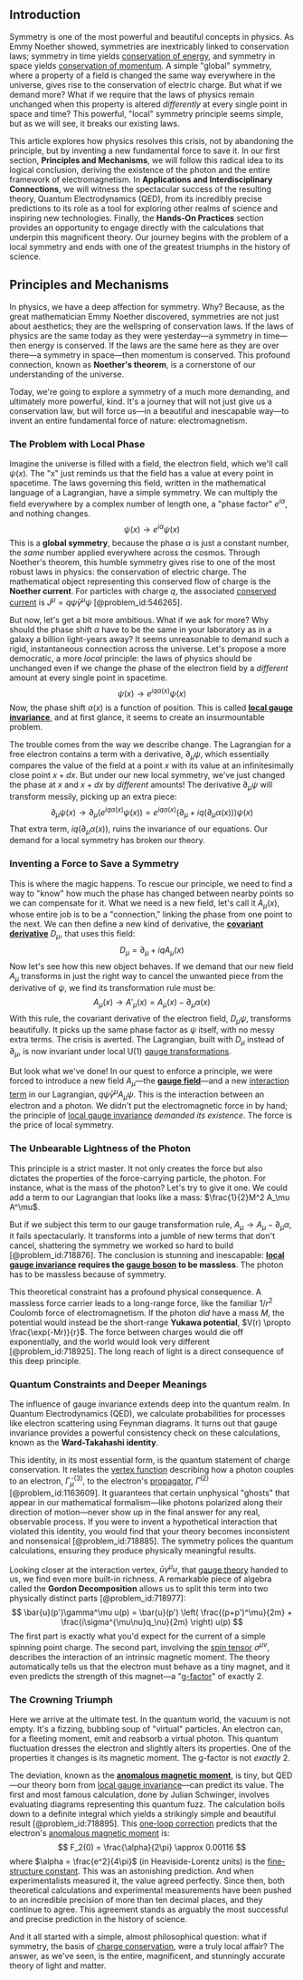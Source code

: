 ## Introduction
Symmetry is one of the most powerful and beautiful concepts in physics. As Emmy Noether showed, symmetries are inextricably linked to conservation laws; symmetry in time yields [conservation of energy](@article_id:140020), and symmetry in space yields [conservation of momentum](@article_id:160475). A simple "global" symmetry, where a property of a field is changed the same way everywhere in the universe, gives rise to the conservation of electric charge. But what if we demand more? What if we require that the laws of physics remain unchanged when this property is altered *differently* at every single point in space and time? This powerful, "local" symmetry principle seems simple, but as we will see, it breaks our existing laws.

This article explores how physics resolves this crisis, not by abandoning the principle, but by inventing a new fundamental force to save it. In our first section, **Principles and Mechanisms**, we will follow this radical idea to its logical conclusion, deriving the existence of the photon and the entire framework of electromagnetism. In **Applications and Interdisciplinary Connections**, we will witness the spectacular success of the resulting theory, Quantum Electrodynamics (QED), from its incredibly precise predictions to its role as a tool for exploring other realms of science and inspiring new technologies. Finally, the **Hands-On Practices** section provides an opportunity to engage directly with the calculations that underpin this magnificent theory. Our journey begins with the problem of a local symmetry and ends with one of the greatest triumphs in the history of science.

## Principles and Mechanisms

In physics, we have a deep affection for symmetry. Why? Because, as the great mathematician Emmy Noether discovered, symmetries are not just about aesthetics; they are the wellspring of conservation laws. If the laws of physics are the same today as they were yesterday—a symmetry in time—then energy is conserved. If the laws are the same here as they are over there—a symmetry in space—then momentum is conserved. This profound connection, known as **Noether's theorem**, is a cornerstone of our understanding of the universe.

Today, we're going to explore a symmetry of a much more demanding, and ultimately more powerful, kind. It's a journey that will not just give us a conservation law, but will force us—in a beautiful and inescapable way—to invent an entire fundamental force of nature: electromagnetism.

### The Problem with Local Phase

Imagine the universe is filled with a field, the electron field, which we'll call $\psi(x)$. The "x" just reminds us that the field has a value at every point in spacetime. The laws governing this field, written in the mathematical language of a Lagrangian, have a simple symmetry. We can multiply the field everywhere by a complex number of length one, a "phase factor" $e^{i\alpha}$, and nothing changes.
$$
\psi(x) \to e^{i\alpha}\psi(x)
$$
This is a **global symmetry**, because the phase $\alpha$ is just a constant number, the *same* number applied everywhere across the cosmos. Through Noether's theorem, this humble symmetry gives rise to one of the most robust laws in physics: the conservation of electric charge. The mathematical object representing this conserved flow of charge is the **Noether current**. For particles with charge $q$, the associated [conserved current](@article_id:148472) is $J^\mu = q\bar{\psi}\gamma^\mu\psi$ [@problem_id:546265].

But now, let's get a bit more ambitious. What if we ask for more? Why should the phase shift $\alpha$ have to be the same in your laboratory as in a galaxy a billion light-years away? It seems unreasonable to demand such a rigid, instantaneous connection across the universe. Let's propose a more democratic, a more *local* principle: the laws of physics should be unchanged even if we change the phase of the electron field by a *different* amount at every single point in spacetime.
$$
\psi(x) \to e^{iq\alpha(x)}\psi(x)
$$
Now, the phase shift $\alpha(x)$ is a function of position. This is called **[local gauge invariance](@article_id:153725)**, and at first glance, it seems to create an insurmountable problem.

The trouble comes from the way we describe change. The Lagrangian for a free electron contains a term with a derivative, $\partial_\mu \psi$, which essentially compares the value of the field at a point $x$ with its value at an infinitesimally close point $x+dx$. But under our new local symmetry, we've just changed the phase at $x$ and $x+dx$ by *different* amounts! The derivative $\partial_\mu \psi$ will transform messily, picking up an extra piece:
$$
\partial_\mu \psi(x) \to \partial_\mu (e^{iq\alpha(x)}\psi(x)) = e^{iq\alpha(x)}(\partial_\mu + iq(\partial_\mu \alpha(x)))\psi(x)
$$
That extra term, $iq(\partial_\mu \alpha(x))$, ruins the invariance of our equations. Our demand for a local symmetry has broken our theory.

### Inventing a Force to Save a Symmetry

This is where the magic happens. To rescue our principle, we need to find a way to "know" how much the phase has changed between nearby points so we can compensate for it. What we need is a new field, let's call it $A_\mu(x)$, whose entire job is to be a "connection," linking the phase from one point to the next. We can then define a new kind of derivative, the **[covariant derivative](@article_id:151982)** $D_\mu$, that uses this field:
$$
D_\mu = \partial_\mu + iqA_\mu(x)
$$
Now let's see how this new object behaves. If we demand that our new field $A_\mu$ transforms in just the right way to cancel the unwanted piece from the derivative of $\psi$, we find its transformation rule must be:
$$
A_\mu(x) \to A'_\mu(x) = A_\mu(x) - \partial_\mu \alpha(x)
$$
With this rule, the covariant derivative of the electron field, $D_\mu \psi$, transforms beautifully. It picks up the same phase factor as $\psi$ itself, with no messy extra terms. The crisis is averted. The Lagrangian, built with $D_\mu$ instead of $\partial_\mu$, is now invariant under local U(1) [gauge transformations](@article_id:176027).

But look what we've done! In our quest to enforce a principle, we were forced to introduce a new field $A_\mu$—the **[gauge field](@article_id:192560)**—and a new [interaction term](@article_id:165786) in our Lagrangian, $q\bar{\psi}\gamma^\mu A_\mu \psi$. This is the interaction between an electron and a photon. We didn't put the electromagnetic force in by hand; the principle of [local gauge invariance](@article_id:153725) *demanded its existence*. The force is the price of local symmetry.

### The Unbearable Lightness of the Photon

This principle is a strict master. It not only creates the force but also dictates the properties of the force-carrying particle, the photon. For instance, what is the mass of the photon? Let's try to give it one. We could add a term to our Lagrangian that looks like a mass: $\frac{1}{2}M^2 A_\mu A^\mu$.

But if we subject this term to our gauge transformation rule, $A_\mu \to A_\mu - \partial_\mu \alpha$, it fails spectacularly. It transforms into a jumble of new terms that don't cancel, shattering the symmetry we worked so hard to build [@problem_id:718876]. The conclusion is stunning and inescapable: **[local gauge invariance](@article_id:153725) requires the [gauge boson](@article_id:273594) to be massless**. The photon has to be massless because of symmetry.

This theoretical constraint has a profound physical consequence. A massless force carrier leads to a long-range force, like the familiar $1/r^2$ Coulomb force of electromagnetism. If the photon *did* have a mass $M$, the potential would instead be the short-range **Yukawa potential**, $V(r) \propto \frac{\exp(-Mr)}{r}$. The force between charges would die off exponentially, and the world would look very different [@problem_id:718925]. The long reach of light is a direct consequence of this deep principle.

### Quantum Constraints and Deeper Meanings

The influence of gauge invariance extends deep into the quantum realm. In Quantum Electrodynamics (QED), we calculate probabilities for processes like electron scattering using Feynman diagrams. It turns out that gauge invariance provides a powerful consistency check on these calculations, known as the **Ward-Takahashi identity**.

This identity, in its most essential form, is the quantum statement of charge conservation. It relates the [vertex function](@article_id:144643) describing how a photon couples to an electron, $\tilde{\Gamma}^{(3)}_\mu$, to the electron's [propagator](@article_id:139064), $\tilde{\Gamma}^{(2)}$ [@problem_id:1163609]. It guarantees that certain unphysical "ghosts" that appear in our mathematical formalism—like photons polarized along their direction of motion—never show up in the final answer for any real, observable process. If you were to invent a hypothetical interaction that violated this identity, you would find that your theory becomes inconsistent and nonsensical [@problem_id:718885]. The symmetry polices the quantum calculations, ensuring they produce physically meaningful results.

Looking closer at the interaction vertex, $\bar{u}\gamma^\mu u$, that [gauge theory](@article_id:142498) handed to us, we find even more built-in richness. A remarkable piece of algebra called the **Gordon Decomposition** allows us to split this term into two physically distinct parts [@problem_id:718977]:
$$
\bar{u}(p')\gamma^\mu u(p) = \bar{u}(p') \left( \frac{(p+p')^\mu}{2m} + \frac{i\sigma^{\mu\nu}q_\nu}{2m} \right) u(p)
$$
The first part is exactly what you'd expect for the current of a simple spinning point charge. The second part, involving the [spin tensor](@article_id:186852) $\sigma^{\mu\nu}$, describes the interaction of an intrinsic magnetic moment. The theory automatically tells us that the electron must behave as a tiny magnet, and it even predicts the strength of this magnet—a "[g-factor](@article_id:152948)" of exactly 2.

### The Crowning Triumph

Here we arrive at the ultimate test. In the quantum world, the vacuum is not empty. It's a fizzing, bubbling soup of "virtual" particles. An electron can, for a fleeting moment, emit and reabsorb a virtual photon. This quantum fluctuation dresses the electron and slightly alters its properties. One of the properties it changes is its magnetic moment. The g-factor is not *exactly* 2.

The deviation, known as the **[anomalous magnetic moment](@article_id:150917)**, is tiny, but QED—our theory born from [local gauge invariance](@article_id:153725)—can predict its value. The first and most famous calculation, done by Julian Schwinger, involves evaluating diagrams representing this quantum fuzz. The calculation boils down to a definite integral which yields a strikingly simple and beautiful result [@problem_id:718895]. This [one-loop correction](@article_id:153251) predicts that the electron's [anomalous magnetic moment](@article_id:150917) is:
$$
F_2(0) = \frac{\alpha}{2\pi} \approx 0.00116
$$
where $\alpha = \frac{e^2}{4\pi}$ (in Heaviside-Lorentz units) is the [fine-structure constant](@article_id:154856). This was an astonishing prediction. And when experimentalists measured it, the value agreed perfectly. Since then, both theoretical calculations and experimental measurements have been pushed to an incredible precision of more than ten decimal places, and they continue to agree. This agreement stands as arguably the most successful and precise prediction in the history of science.

And it all started with a simple, almost philosophical question: what if symmetry, the basis of [charge conservation](@article_id:151345), were a truly local affair? The answer, as we've seen, is the entire, magnificent, and stunningly accurate theory of light and matter.